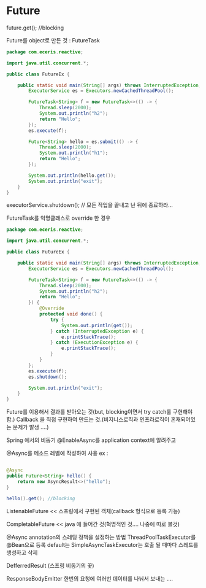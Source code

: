 # Future

future.get(); //blocking


Future를 object로 만든 것 : FutureTask

```java
package com.eceris.reactive;

import java.util.concurrent.*;

public class FutureEx {

    public static void main(String[] args) throws InterruptedException, ExecutionException {
        ExecutorService es = Executors.newCachedThreadPool();

        FutureTask<String> f = new FutureTask<>(() -> {
            Thread.sleep(2000);
            System.out.println("h2");
            return "Hello";
        });
        es.execute(f);

        Future<String> hello = es.submit(() -> {
            Thread.sleep(2000);
            System.out.println("h1");
            return "Hello";
        });

        System.out.println(hello.get());
        System.out.println("exit");
    }
}
```

executorService.shutdown(); // 모든 작업을 끝내고 난 뒤에 종료하라...


FutureTask를 익명클래스로 override 한 경우 
```java
package com.eceris.reactive;

import java.util.concurrent.*;

public class FutureEx {

    public static void main(String[] args) throws InterruptedException, ExecutionException {
        ExecutorService es = Executors.newCachedThreadPool();

        FutureTask<String> f = new FutureTask<>(() -> {
            Thread.sleep(2000);
            System.out.println("h2");
            return "Hello";
        }) {
            @Override
            protected void done() {
                try {
                    System.out.println(get());
                } catch (InterruptedException e) {
                    e.printStackTrace();
                } catch (ExecutionException e) {
                    e.printStackTrace();
                }
            }
        };
        es.execute(f);
        es.shutdown();

        System.out.println("exit");
    }
}
```


Future를 이용해서 결과를 받아오는 것(but, blocking이면서 try catch룰 구현해야함.)
Callback 을 직접 구현하여 만드는 것.(비지니스로직과 인프라로직이 혼재되어있는 문제가 발생 ....)




Spring 에서의 비동기 
@EnableAsync를 application context에 알려주고

@Async를 메소드 레벨에 작성하여 사용
ex :

```java

@Async
public Future<String> hello() {
	return new AsyncResult<>("hello");
}

hello().get(); //blocking
```


ListenableFuture << 스프링에서 구현된 객체(callback 형식으로 등록 가능)

CompletableFuture << java 에 들어간 것(혁명적인 것.... 나중에 따로 볼것)


@Async annotation의 스레딩 정책을 설정하는 방법
ThreadPoolTaskExecutor를 @Bean으로 등록
default는 SimpleAsyncTaskExecutor는 호출 될 때마다 스레드를 생성하고 삭제



DefferredResult (스프링 비동기의 꽃)

ResponseBodyEmitter
한번의 요청에 여러번 데이터를 나눠서 보내는 ....
